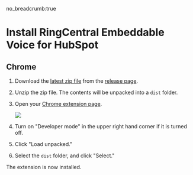 no_breadcrumb:true

# Install RingCentral Embeddable Voice for HubSpot

## Chrome

1. Download the [latest zip file](https://github.com/ringcentral/hubspot-embeddable-ringcentral-phone/releases/latest) from the [release page](https://github.com/ringcentral/hubspot-embeddable-ringcentral-phone/releases/).

2. Unzip the zip file. The contents will be unpacked into a `dist` folder. 

3. Open your [Chrome extension page](chrome://extensions/).
    
    <img src="../img/chrome.png" class="img-fluid">

4. Turn on "Developer mode" in the upper right hand corner if it is turned off.

5. Click "Load unpacked."

6. Select the `dist` folder, and click "Select."

The extension is now installed. 
